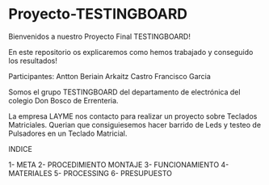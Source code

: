 # Proyecto-TESTINGBOARD
Bienvenidos a nuestro Proyecto Final TESTINGBOARD!

En este repositorio os explicaremos como hemos trabajado y conseguido los resultados!

Participantes:
Antton Beriain
Arkaitz Castro
Francisco Garcia

Somos el grupo TESTINGBOARD del departamento de electrónica del colegio Don Bosco de Errenteria.

La empresa LAYME nos contacto para realizar un proyecto sobre Teclados Matriciales. Querian que consiguiesemos hacer barrido de Leds y testeo de Pulsadores en un Teclado Matricial.

INDICE

1- META
2- PROCEDIMIENTO MONTAJE
3- FUNCIONAMIENTO
4- MATERIALES
5- PROCESSING
6- PRESUPUESTO
